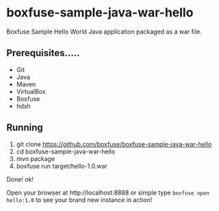 boxfuse-sample-java-war-hello
===============================

Boxfuse Sample Hello World Java application packaged as a war file.

## Prerequisites.....

- Git
- Java
- Maven
- VirtualBox
- Boxfuse
- hdsh

## Running

1. git clone https://github.com/boxfuse/boxfuse-sample-java-war-hello
2. cd boxfuse-sample-java-war-hello
3. mvn package
4. boxfuse run target/hello-1.0.war

Done!
ok!

Open your browser at http://localhost:8888 or simple type ```boxfuse open hello:1.0``` to see your brand new instance in action!
